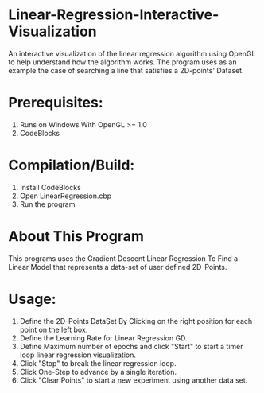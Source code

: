 # Linear-Regression-Interactive-Visualization
An interactive visualization of the linear regression algorithm using OpenGL to help understand how the algorithm works. The program uses as an example the case of searching a line that satisfies a 2D-points' Dataset.

# Prerequisites:
1. Runs on Windows With OpenGL >= 1.0
2. CodeBlocks

# Compilation/Build:
1. Install CodeBlocks
2. Open LinearRegression.cbp
3. Run the program

# About This Program
This programs uses the Gradient Descent Linear Regression To Find a Linear Model that represents a data-set of user defined 2D-Points.

# Usage:
1. Define the 2D-Points DataSet By Clicking on the right position for each point on the left box.
2. Define the Learning Rate for Linear Regression GD.
3. Define Maximum number of epochs and click "Start" to start a timer loop linear regression visualization.
4. Click "Stop" to break the linear regression loop.
5. Click One-Step to advance by a single iteration.
6. Click "Clear Points" to start a new experiment using another data set.
